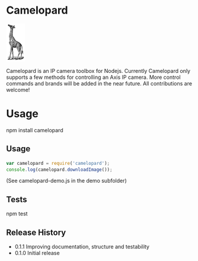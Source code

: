 # Camelopard

![alt tag](https://github.com/fsandx/camelopard/blob/master/assets/camelopard.png)

Camelopard is an IP camera toolbox for Nodejs.
Currently Camelopard only supports a few methods for controlling an Axis IP camera.
More control commands and brands will be added in the near future.
All contributions are welcome!

# Usage

npm install camelopard

## Usage

 ```JavaScript
var camelopard = require('camelopard');
console.log(camelopard.downloadImage());
 ```

 (See camelopard-demo.js in the demo subfolder)

## Tests

  npm test

## Release History

* 0.1.1 Improving documentation, structure and testability
* 0.1.0 Initial release
